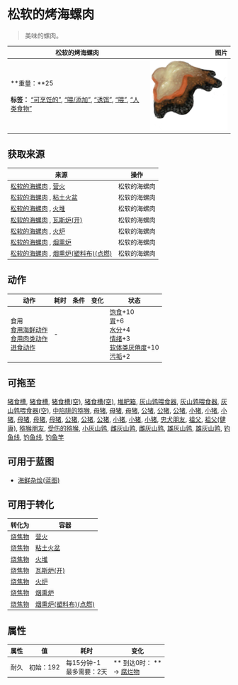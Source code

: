 # 松软的烤海螺肉  
> 美味的螺肉。  
  
  松软的烤海螺肉  |   图片   
 ----  |  ----:   
 **重量：**25<br><br>**标签：**	[“可烹饪的”](tag_Cookable.md), [“喂/添加”](tag_Feed.md), [“诱饵”](tag_Bait.md), [“喂”](tag_Meat.md), [“人类食物”](tag_HumanFood.md)  |  ![](Sprite/ConchMeatCooked.png)   
  
## 获取来源  
来源  |  操作  
----  |  ----  
[松软的海螺肉](ConchMeatSoft.md) , [营火](Campfire.md)  |  松软的海螺肉  
[松软的海螺肉](ConchMeatSoft.md) , [粘土火盆](ClayFirePit.md)  |  松软的海螺肉  
[松软的海螺肉](ConchMeatSoft.md) , [火堆](Fire.md)  |  松软的海螺肉  
[松软的海螺肉](ConchMeatSoft.md) , [瓦斯炉(开)](GasCookerOn.md)  |  松软的海螺肉  
[松软的海螺肉](ConchMeatSoft.md) , [火炉](Stove.md)  |  松软的海螺肉  
[松软的海螺肉](ConchMeatSoft.md) , [烟熏炉](Smoker.md)  |  松软的海螺肉  
[松软的海螺肉](ConchMeatSoft.md) , [烟熏炉(塑料布)(点燃)](SmokerPlastic.md)  |  松软的海螺肉  
## 动作  
动作  |  耗时  |  条件  |  变化  |  状态  
----  |  ----  |  ----  |  ----  |  ----  
食用<br>[食用海鲜动作](ShellfishAction.md)<br>[食用肉类动作](CarnivorousAction.md)<br>[进食动作](EatingAction.md)  |  -  |    |    |  [饱食](Satiation.md)+10<br>[胃](Stomach.md)+6<br>[水分](Hydration.md)+4<br>[情绪](Morale.md)+3<br>[软体类<nobr>厌倦度</nobr>](SaturationMollusks.md)+10<br>[污垢](Filth.md)+2  
## 可拖至  
[猪食槽](BoarFeeder.md), [猪食槽](BoarFeeder.md), [猪食槽(空)](BoarFeederEmpty.md), [猪食槽(空)](BoarFeederEmpty.md), [堆肥箱](CompostBin.md), [灰山鹑喂食器](PartridgeFeeder.md), [灰山鹑喂食器](PartridgeFeeder.md), [灰山鹑喂食器(空)](PartridgeFeederEmpty.md), [中陷阱的猕猴](CageTrapMacaque.md), [母猪](BoarEnclosureFemale.md), [母猪](BoarEnclosureFemale.md), [母猪](BoarEnclosureFemale.md), [公猪](BoarEnclosureMale.md), [公猪](BoarEnclosureMale.md), [公猪](BoarEnclosureMale.md), [小猪](BoarEnclosurePiglet.md), [小猪](BoarEnclosurePiglet.md), [小猪](BoarEnclosurePiglet.md), [母猪](BoarTiedFemale.md), [母猪](BoarTiedFemale.md), [母猪](BoarTiedFemale.md), [公猪](BoarTiedMale.md), [公猪](BoarTiedMale.md), [公猪](BoarTiedMale.md), [小猪](BoarTiedPiglet.md), [小猪](BoarTiedPiglet.md), [小猪](BoarTiedPiglet.md), [忠犬朋友](DogFriend.md), [祖父](Grandfather.md), [祖父(健康)](GrandfatherHealthy.md), [猕猴朋友](MacaqueFriend.md), [受伤的猕猴](MacaqueWounded.md), [小灰山鹑](PartridgeChick.md), [雌灰山鹑](PartridgeFemaleEnclosure.md), [雌灰山鹑](PartridgeFemaleLive.md), [雄灰山鹑](PartridgeMaleEnclosure.md), [雄灰山鹑](PartridgeMaleLive.md), [钓鱼线](FishingLine.md), [钓鱼线](FishingLineRustic.md), [钓鱼竿](FishingRod.md)  
## 可用于蓝图  
- [海鲜杂烩(蓝图)](Bp_SeafoodCup.md)  
  
  
## 可用于转化  
转化为  |  容器  
----  |  ----  
[烧焦物](CharredRemains.md)  |  [营火](Campfire.md)  
[烧焦物](CharredRemains.md)  |  [粘土火盆](ClayFirePit.md)  
[烧焦物](CharredRemains.md)  |  [火堆](Fire.md)  
[烧焦物](CharredRemains.md)  |  [瓦斯炉(开)](GasCookerOn.md)  
[烧焦物](CharredRemains.md)  |  [火炉](Stove.md)  
[烧焦物](CharredRemains.md)  |  [烟熏炉](Smoker.md)  
[烧焦物](CharredRemains.md)  |  [烟熏炉(塑料布)(点燃)](SmokerPlastic.md)  
## 属性   
属性  |  值  |  耗时  |  变化  
----  |  ----  |  ----  |  ----  
耐久  |  初始：192  |  每15分钟-1<br>最多需要：2天  |  ** 到达0时： **<br>→ [腐烂物](RottenRemains.md)  
